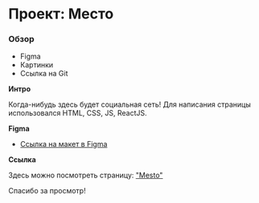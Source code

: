 # Проект: Место

### Обзор

* Figma
* Картинки
* Ссылка на Git

**Интро**

Когда-нибудь здесь будет социальная сеть!
Для написания страницы использовался HTML, CSS, JS, ReactJS.

**Figma**

* [Ссылка на макет в Figma](https://www.figma.com/file/2cn9N9jSkmxD84oJik7xL7/JavaScript.-Sprint-4?node-id=0%3A1)

**Ссылка**

Здесь можно посмотреть страницу: ["Mesto"](https://andrewmokin.github.io/react-mesto-auth/)

Спасибо за просмотр!
